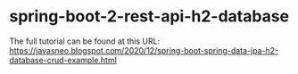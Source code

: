 # spring-boot-2-rest-api-h2-database
The full tutorial can be found at this URL:
https://javasneo.blogspot.com/2020/12/spring-boot-spring-data-jpa-h2-database-crud-example.html
